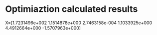 # Optimiaztion calculated results

X=[1.7231496e+002  1.1514878e+000  2.7463158e-004  1.1033925e+000  4.4912664e+000 -1.5707963e+000]

